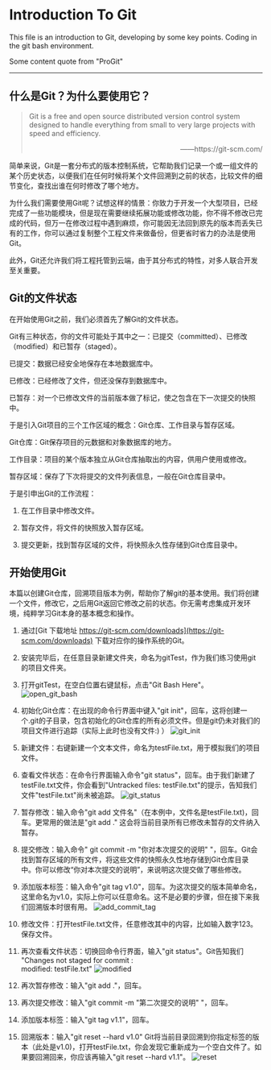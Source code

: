 # Introduction To Git 

This file is an introduction to Git, developing by some key points. Coding in the git bash environment. 

Some content quote from "ProGit"

* * *

## 什么是Git？为什么要使用它？

> Git is a free and open source distributed version control system designed to handle everything from small to very large projects with speed and efficiency.
> <p align="right">——https://git-scm.com/</p>

简单来说，Git是一套分布式的版本控制系统，它帮助我们记录一个或一组文件的某个历史状态，以便我们在任何时候将某个文件回溯到之前的状态，比较文件的细节变化，查找出谁在何时修改了哪个地方。

为什么我们需要使用Git呢？试想这样的情景：你致力于开发一个大型项目，已经完成了一些功能模块，但是现在需要继续拓展功能或修改功能，你不得不修改已完成的代码，但万一在修改过程中遇到麻烦，你可能因无法回到原先的版本而丢失已有的工作，你可以通过复制整个工程文件来做备份，但更省时省力的办法是使用Git。

此外，Git还允许我们将工程托管到云端，由于其分布式的特性，对多人联合开发至关重要。

## Git的文件状态
在开始使用Git之前，我们必须首先了解Git的文件状态。

Git有三种状态，你的文件可能处于其中之一：已提交（committed）、已修改（modified）和已暂存（staged）。

已提交：数据已经安全地保存在本地数据库中。

已修改：已经修改了文件，但还没保存到数据库中。

已暂存：对一个已修改文件的当前版本做了标记，使之包含在下一次提交的快照中。

于是引入Git项目的三个工作区域的概念：Git仓库、工作目录与暂存区域。

Git仓库：Git保存项目的元数据和对象数据库的地方。

工作目录：项目的某个版本独立从Git仓库抽取出的内容，供用户使用或修改。

暂存区域：保存了下次将提交的文件列表信息，一般在Git仓库目录中。


于是引申出Git的工作流程：

1. 在工作目录中修改文件。

2. 暂存文件，将文件的快照放入暂存区域。

3. 提交更新，找到暂存区域的文件，将快照永久性存储到Git仓库目录中。

## 开始使用Git
本篇以创建Git仓库，回溯项目版本为例，帮助你了解git的基本使用。我们将创建一个文件，修改它，之后用Git返回它修改之前的状态。你无需考虑集成开发环境，纯粹学习Git本身的基本概念和操作。

1. 通过[Git 下载地址 https://git-scm.com/downloads](https://git-scm.com/downloads)
下载对应你的操作系统的Git。

2. 安装完毕后，在任意目录新建文件夹，命名为gitTest，作为我们练习使用git的项目文件夹。

3. 打开gitTest，在空白位置右键鼠标，点击"Git Bash Here"。
![open_git_bash](https://gitee.com/lpdink/win-principle-2020/raw/master/git/images/open_git_bash.png)
4. 初始化Git仓库：在出现的命令行界面中键入"git init"，回车，这将创建一个.git的子目录，包含初始化的Git仓库的所有必须文件。但是git仍未对我们的项目文件进行追踪（实际上此时也没有文件:) ）
![git_init](https://gitee.com/lpdink/win-principle-2020/raw/master/git/images/git_init.png)
5. 新建文件：右键新建一个文本文件，命名为testFile.txt，用于模拟我们的项目文件。

6. 查看文件状态：在命令行界面输入命令"git status"，回车。由于我们新建了testFile.txt文件，你会看到"Untracked files: testFile.txt"的提示，告知我们文件"testFile.txt"尚未被追踪。
![git_status](https://gitee.com/lpdink/win-principle-2020/raw/master/git/images/git_status.png)
7. 暂存修改：输入命令"git add 文件名"（在本例中，文件名是testFile.txt)，回车。更常用的做法是"git add ." 这会将当前目录所有已修改未暂存的文件纳入暂存。

8. 提交修改：输入命令" git commit -m "你对本次提交的说明" "，回车。Git会找到暂存区域的所有文件，将这些文件的快照永久性地存储到Git仓库目录中。你可以修改“你对本次提交的说明”，来说明这次提交做了哪些修改。

9. 添加版本标签：输入命令"git tag v1.0"，回车。为这次提交的版本简单命名，这里命名为v1.0，实际上你可以任意命名。这不是必要的步骤，但在接下来我们回溯版本时很有用。
![add_commit_tag](https://gitee.com/lpdink/win-principle-2020/raw/master/git/images/add_commit_tag.png)
10. 修改文件：打开testFile.txt文件，任意修改其中的内容，比如输入数字123。保存文件。

11. 再次查看文件状态：切换回命令行界面，输入"git status"。Git告知我们<br>"Changes not staged for commit : <br>modified:  testFile.txt"
![modified](https://gitee.com/lpdink/win-principle-2020/raw/master/git/images/modified.png)
12. 再次暂存修改：输入"git add ."，回车。

13. 再次提交修改：输入"git commit -m "第二次提交的说明" "，回车。

14. 添加版本标签：输入"git tag v1.1"，回车。

15. 回溯版本：输入"git reset --hard v1.0" Git将当前目录回溯到你指定标签的版本（此处是v1.0)，打开testFile.txt，你会发现它重新成为一个空白文件了。如果要回溯回来，你应该再输入"git reset --hard v1.1"。
![reset](https://gitee.com/lpdink/win-principle-2020/raw/master/git/images/reset.png)


